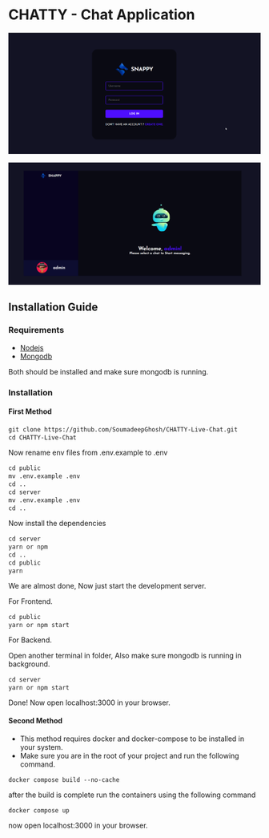 # CHATTY - Chat Application 



![login page](./images/chatty_login.png)

![home page](./images/chatty.png)

## Installation Guide

### Requirements
- [Nodejs](https://nodejs.org/en/download)
- [Mongodb](https://www.mongodb.com/docs/manual/administration/install-community/)

Both should be installed and make sure mongodb is running.
### Installation

#### First Method
```shell
git clone https://github.com/SoumadeepGhosh/CHATTY-Live-Chat.git
cd CHATTY-Live-Chat
```
Now rename env files from .env.example to .env
```shell
cd public
mv .env.example .env
cd ..
cd server
mv .env.example .env
cd ..
```

Now install the dependencies
```shell
cd server
yarn or npm 
cd ..
cd public
yarn
```
We are almost done, Now just start the development server.

For Frontend.
```shell
cd public
yarn or npm start 
```
For Backend.

Open another terminal in folder, Also make sure mongodb is running in background.
```shell
cd server
yarn or npm start
```
Done! Now open localhost:3000 in your browser.

#### Second Method
- This method requires docker and docker-compose to be installed in your system.
- Make sure you are in the root of your project and run the following command.

```shell
docker compose build --no-cache
```
after the build is complete run the containers using the following command
```shell
docker compose up
```
now open localhost:3000 in your browser.